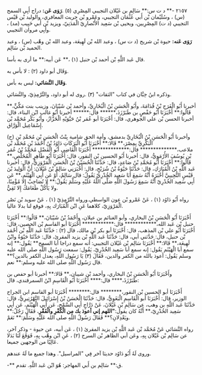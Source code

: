 ٢١٥٧ -** د ت س:** سَالِم بن غَيْلان التجيبي المِصْرِي (٥) .**رَوَى عَن:** دراج أَبِي السمح (س) ، وسُلَيْمان بْن أَبي عُثْمَان التجيبي، وعَمْرو بْن حريث المعافري، والوليد بْن قَيْس التجيبي (د ت) المِصْرِيين، ويحيى بْن سَعِيد الأَنْصارِيّ الْمَدَنِيّ، ويزيد بْن أَبي حَبِيب (مد) ، وأَبِي مروان التجيبي.

**رَوَى عَنه:** حيوة بْن شريح (د ت س) ، وعبد الله بْن لَهِيعَة، وعبد الله بْن وهْب (س) ، وعبد الحميد بْن سَالِم.

قال عَبد اللَّهِ بْن أحمد بْن حنبل (١) ،** عَن أبيه:** ما أرى به بأسا.

وَقَال أبو داود (٢) : لا بأس به.

**وَقَال النَّسَائي:** ليس به بأس.

وذكره ابنُ حِبَّان في كتاب "الثقات" (٣) .روى له أبو داود، والتِّرْمِذِيّ، والنَّسَائي.

أخبرنا أَبُو الْفَرَجِ بْنُ قُدَامَةَ، وأَبُو الْحَسَنِ بْنُ الْبُخَارِيِّ، وأحمد بْن شَيْبَانَ، وزينب بنت مَكِّيٍّ،** قَالُوا:** أَخْبَرَنَا أَبُو حَفْصٍ بن طَبَرْزَذَ،****** قال:****** أخبرنا أَبُو غالب ابْن البناء، قال: أخبرنا الحسن بْن علي الجوهري، قال: أَخْبَرَنَا أبو عُمَر بْنُ حَيَّوَيْهِ الْخَزَّازُ، وأَبُو بَكْر مُحَمَّد بْن إِسْمَاعِيل الْوَرَّاق.

(ح) وأخبرنا أَبُو الْحَسَنِ بْنُ الْبُخَارِيِّ بدمشق، وأمة الحق شامية بِنْتُ الْحَسَنِ بْنِ مُحَمَّدِ بْنِ الْبَكْرِيِّ بِمِصْرَ،** قَالا:** أَخْبَرَنَا أَبُو الْبَرَكَاتِ دَاوُدُ بْنُ أَحْمَدَ بْنِ مُحَمَّد بْن ملاعب،************** قال:************** أَخْبَرَنَا الْقَاضِي أَبُو الْفَضْلِ مُحَمَّدُ بْنُ عُمَر بْنِ يُوسُفَ الأُرْمَوِيُّ، قال: أخبرنا أَبُو الحسين بْن النقور، قال: أَخْبَرَنَا أَبُو طَاهِرٍ الْمُخَلَّصِ،** قَالُوا:** أَخْبَرَنَا أَبُو مُحَمَّدِ بْنُ صَاعِدٍ، قال: حَدَّثَنَا الْحُسَيْنُ بْنُ الْحَسَنِ الْمَرْوَزِيُّ، قال: أخبرنا عَبد اللَّهِ بْنُ الْمُبَارَكِ، قال: حَدَّثَنَا حَيْوَةُ بْنُ شُرَيْحٍ، قال: أَخْبَرَنِي سَالِمُ بْنُ غَيْلانَ: أَنَّ الْوَلِيدَ بْنَ قَيْسٍ التُّجِيبِيَّ أَخْبَرَهُ أَنَّهُ سَمِعَ أَبَا سَعِيد الخُدْرِيّ يَقُولُ: قال سَالِمٌ، أَوْ عَن أَبِي الْهَيْثَمِ،** عَن أَبِي سَعِيد الخُدْرِيّ أَنَّهُ سَمِعَ رَسُولَ اللَّهِ صَلَّى اللَّهُ عَلَيْهِ وسَلَّمَ يَقُولُ:** لا تُصَاحِبْ إِلا مُؤْمِنًا، ولا يَأْكُلْ طَعَامَكَ إِلا تَقِيٌّ.

رواه أَبُو دَاوُد (١) ، عَنْ عَمْرو بْن عون الواسطي.ورواه التِّرْمِذِيّ (١) ، عَنْ سويد بْن نَصْر الْمَرْوَزِيّ، كلاهما عَنِ ابْن الْمُبَارَك بِهِ، فوقع لنا بدلا عاليا.

أَخْبَرَنَا أَبُو الْحَسَنِ بْنُ البخاري، وأبو الغنائم بن عيلان، وأَحْمَدُ بْنُ شَيْبَانَ،** قَالُوا:** أَخْبَرَنَا حنبل بْن عَبد الله،************ قال:************ أَخْبَرَنَا أبو القاسم بْن الحصين، قال: أَخْبَرَنَا أَبُو علي بْن المذهب، قال: أَخْبَرَنَا أبو بكر بْن مالك، قال (٢) : حَدَّثَنَا عَبد اللَّهِ بْن أَحْمَد بْن حنبل، قال: حَدَّثني أبي، قال: حَدَّثَنَا عَبد اللَّهِ بْن يزيد المقرئ، قال: حَدَّثَنَا حَيْوَةُ وابْنُ لَهِيعَة،** قَالا:** أَخْبَرَنَا سَالِم بْن غَيْلان التجيبي: أنه سمع دراجا أبا السمح** يَقُول:** إنه سمع أبا الْهَيْثَم يَقُول: إنه سمع أبا سَعِيد الخُدْرِيّ، يَقُول: سمعت رَسُول اللَّهِ صلى الله عليه وسلم يَقُول: أعوذ بالله من الكفر والدين، فَقَالَ (٣) يَا رَسُول اللَّهِ، يعدل الكفر بالدين؟** قال رَسُول اللَّهِ صلى الله عليه وسلم:** نعم.

وأَخْبَرَنَا أَبُو الْحَسَنِ بْنُ البخاري، وأحمد بْن شيبان،** قَالا:** أخبرنا أبو حفص بن طَبَرْزَذَ،**** قال:**** أَخْبَرَنَا أَبُو الْقَاسِمِ ابْنُ السمرقندي، قال:

أَخْبَرَنَا أبو الحسين بْن النقور،******** قال:******** أَخْبَرَنَا أبو القاسم ابن الجراح الوزير، قال: أَخْبَرَنَا أبو الْقَاسِمِ الْبَغَوِيُّ، قال: حَدَّثَنَا الْحَسَنُ بْنُ إِسْرَائِيلَ النَّهْرُتِيرِيُّ، قال: حَدَّثَنَا عَبد اللَّهِ بن وهب، عن سَالِمِ بْنِ غَيْلانَ، عَنْ دَرَّاجٍ أَبِي السَّمْحِ، عَن أَبِي الْهَيْثَمِ، عَن أَبِي سَعِيد الخُدْرِيّ،** أَنَّهُ كان يقول:**"اللهم إني أعوذ بك من الْكُفْرِ والْفَقْرِ.** فَقَالَ رَجُلٌ:** ويَعْدِلانِ؟** فَقَالَ رَسُولُ اللَّهِ صلى الله عَلَيْهِ وسَلَّمَ:** نَعَمْ.

رواه النَّسَائي عَنْ مُحَمَّد بْن عَبد اللَّهِ بْن يزيد المقرئ (١) ، عَن أبيه، عن حيوة - وذكر آخر، عن سَالِم بْن غَيْلان بِهِ، وعَن أبي الظاهر بْن السرح (٢) ، عَنِ ابْن وهْب بِهِ، فَوَقَعَ لَنَا بَدَلا عَالِيًا من الوجهين جميعا.

وروى لَهُ أَبُو دَاوُد حديثا آخر فِي "المراسيل". وهذا جميع ما لَهُ عندهم.

-** ق:** سَالِم بن أَبي المهاجر: هُوَ ابْن عَبد اللَّهِ. تقدم.